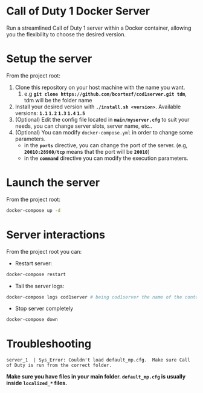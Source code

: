 # Call of Duty 1 Docker Server
Run a streamlined Call of Duty 1 server within a Docker container, allowing you the flexibility to choose the desired version.

# Setup the server
From the project root:
1. Clone this repository on your host machine with the name you want.
   1. e.g **`git clone https://github.com/bcortezf/cod1server.git tdm`**, tdm will be the folder name
1. Install your desired version with **`./install.sh <version>`**.  Available versions: **`1.1` `1.2` `1.3` `1.4` `1.5`**
1. (Optional) Edit the config file located in **`main/myserver.cfg`** to suit your needs, you can change server slots, server name, etc..
1. (Optional) You can modify `docker-compose.yml` in order to change some parameters.
   - in the **`ports`** directive, you can change the port of the server. (e.g, **`20010:28960/tcp`** means that the port will be **`20010`**)
   - in the **`command`** directive you can modify the execution parameters.

# Launch the server
From the project root:
``` bash
docker-compose up -d
```

# Server interactions
From the project root you can:
- Restart server:
``` bash
docker-compose restart
```

- Tail the server logs:
``` bash
docker-compose logs cod1server # being cod1server the name of the container
```

- Stop server completely
``` bash
docker-compose down
```

# Troubleshooting

```
server_1  | Sys_Error: Couldn't load default_mp.cfg.  Make sure Call of Duty is run from the correct folder.
```
**Make sure you have files in your main folder. `default_mp.cfg` is usually inside `localized_*` files.**
